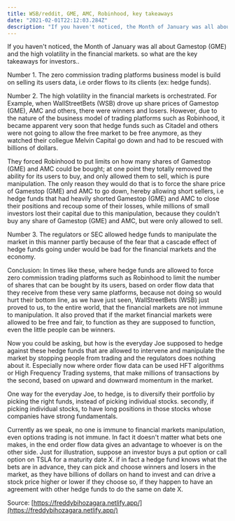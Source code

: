 ```yaml
---
title: WSB/reddit, GME, AMC, Robinhood, key takeaways
date: "2021-02-01T22:12:03.284Z"
description: "If you haven't noticed, the Month of January was all about Gamestop and the high volatility in the financial markets. so what are the key takeaways for investors.."
---
```


If you haven't noticed, the Month of January was all about Gamestop (GME) and the high volatility in the financial markets. so what are the key takeaways for investors..

Number 1.
The zero commission trading platforms business model is build on selling its users data, i.e order flows to its clients (ex: hedge funds).

Number 2.
The high volatility in the financial markets is orchestrated. For Example, when WallStreetBets (WSB) drove up share prices of Gamestop (GME), AMC and others, there were winners and losers. However, due to the nature of the business model of trading platforms such as Robinhood, it became apparent very soon that hedge funds such as Citadel and others were not going to allow the free market to be free anymore, as they watched their collegue Melvin Capital go down and had to be rescued with billions of dollars.

They forced Robinhood to put limits on how many shares of Gamestop (GME) and AMC could be bought; at one point they totally removed the ability for its users to buy, and only allowed them to sell, which is pure manipulation. The only reason they would do that is to force the share price of Gamestop (GME) and AMC to go down, hereby allowing short sellers, i.e hedge funds that had heavily shorted Gamestop (GME) and AMC to close their positions and recoup some of their losses, while millions of small investors lost their capital due to this manipulation, because they couldn't buy any share of Gamestop (GME) and AMC, but were only allowed to sell.

Number 3.
The regulators or SEC allowed hedge funds to manipulate the market in this manner partly because of the fear that a cascade effect of hedge funds going under would be bad for the financial markets and the economy.


Conclusion: In times like these, where hedge funds are allowed to force zero commission trading platforms such as Robinhood to limit the number of shares that can be bought by its users, based on order flow data that they receive from these very same platforms, because not doing so would hurt their bottom line, as we have just seen, WallStreetBets (WSB) just proved to us, to the entire world, that the financial markets are not immune to manipulation. It also proved that if the market financial markets were allowed to be free and fair, to function as they are supposed to function, even the little people can be winners.

Now you could be asking, but how is the everyday Joe supposed to hedge against these hedge funds that are allowed to intervene and manipulate the market by stopping people from trading and the regulators does nothing about it. Especially now where order flow data can be used HFT algorithms or High Frequency Trading systems, that make millions of transactions by the second, based on upward and downward momentum in the market.

One way for the everyday Joe, to hedge, is to diversify their portfolio by picking the right funds, instead of picking individual stocks. secondly, if picking individual stocks, to have long positions in those stocks whose companies have strong fundamentals.

Currently as we speak, no one is immune to financial markets manipulation, even options trading is not immune. In fact it doesn't matter what bets one makes, in the end order flow data gives an advantage to whoever is on the other side. Just for illustration, suppose an investor buys a put option or call option on TSLA for a maturity date X. if in fact a hedge fund knows what the bets are in advance, they can pick and choose winners and losers in the market, as they have billions of dollars on hand to invest and can drive a stock price higher or lower if they choose so, if they happen to have an agreement with other hedge funds to do the same on date X.




Source: [https://freddybihozagara.netlify.app/](https://freddybihozagara.netlify.app/)
